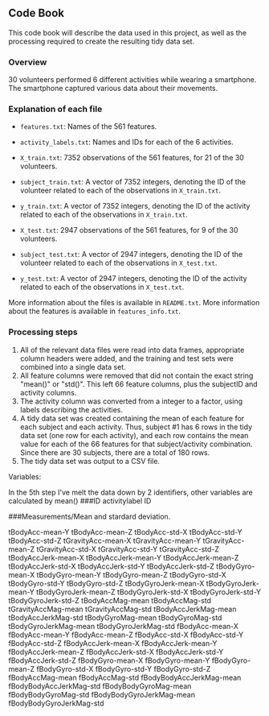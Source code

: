 ## Code Book

This code book will describe the data used in this project, as well as the processing required to create the resulting tidy data set.

### Overview

30 volunteers performed 6 different activities while wearing a smartphone. The smartphone captured various data about their movements.

### Explanation of each file

* `features.txt`: Names of the 561 features.
* `activity_labels.txt`: Names and IDs for each of the 6 activities.

* `X_train.txt`: 7352 observations of the 561 features, for 21 of the 30 volunteers.
* `subject_train.txt`: A vector of 7352 integers, denoting the ID of the volunteer related to each of the observations in `X_train.txt`.
* `y_train.txt`: A vector of 7352 integers, denoting the ID of the activity related to each of the observations in `X_train.txt`.

* `X_test.txt`: 2947 observations of the 561 features, for 9 of the 30 volunteers.
* `subject_test.txt`: A vector of 2947 integers, denoting the ID of the volunteer related to each of the observations in `X_test.txt`.
* `y_test.txt`: A vector of 2947 integers, denoting the ID of the activity related to each of the observations in `X_test.txt`.

More information about the files is available in `README.txt`. More information about the features is available in `features_info.txt`.

### Processing steps

1. All of the relevant data files were read into data frames, appropriate column headers were added, and the training and test sets were combined into a single data set.
2. All feature columns were removed that did not contain the exact string "mean()" or "std()". This left 66 feature columns, plus the subjectID and activity columns.
3. The activity column was converted from a integer to a factor, using labels describing the activities.
4. A tidy data set was created containing the mean of each feature for each subject and each activity. Thus, subject #1 has 6 rows in the tidy data set (one row for each activity), and each row contains the mean value for each of the 66 features for that subject/activity combination. Since there are 30 subjects, there are a total of 180 rows.
5. The tidy data set was output to a CSV file.


Variables: 

In the 5th step I've melt the data down by 2 identifiers, other variables are calculated by mean()
###ID
 activitylabel 
 ID 


###Measurements/Mean and stardard deviation.

 tBodyAcc-mean-Y
 tBodyAcc-mean-Z
 tBodyAcc-std-X
 tBodyAcc-std-Y
 tBodyAcc-std-Z
 tGravityAcc-mean-X
 tGravityAcc-mean-Y
 tGravityAcc-mean-Z
 tGravityAcc-std-X
 tGravityAcc-std-Y
 tGravityAcc-std-Z
 tBodyAccJerk-mean-X
 tBodyAccJerk-mean-Y
 tBodyAccJerk-mean-Z
 tBodyAccJerk-std-X
 tBodyAccJerk-std-Y
 tBodyAccJerk-std-Z
 tBodyGyro-mean-X
 tBodyGyro-mean-Y
 tBodyGyro-mean-Z
 tBodyGyro-std-X
 tBodyGyro-std-Y
 tBodyGyro-std-Z
 tBodyGyroJerk-mean-X
 tBodyGyroJerk-mean-Y
 tBodyGyroJerk-mean-Z
 tBodyGyroJerk-std-X
 tBodyGyroJerk-std-Y
 tBodyGyroJerk-std-Z
 tBodyAccMag-mean
 tBodyAccMag-std
 tGravityAccMag-mean
 tGravityAccMag-std
 tBodyAccJerkMag-mean
 tBodyAccJerkMag-std
 tBodyGyroMag-mean
 tBodyGyroMag-std
 tBodyGyroJerkMag-mean
 tBodyGyroJerkMag-std
 fBodyAcc-mean-X
 fBodyAcc-mean-Y
 fBodyAcc-mean-Z
 fBodyAcc-std-X
 fBodyAcc-std-Y
 fBodyAcc-std-Z
 fBodyAccJerk-mean-X
 fBodyAccJerk-mean-Y
 fBodyAccJerk-mean-Z
 fBodyAccJerk-std-X
 fBodyAccJerk-std-Y
 fBodyAccJerk-std-Z
 fBodyGyro-mean-X
 fBodyGyro-mean-Y
 fBodyGyro-mean-Z
 fBodyGyro-std-X
 fBodyGyro-std-Y
 fBodyGyro-std-Z
 fBodyAccMag-mean
 fBodyAccMag-std
 fBodyBodyAccJerkMag-mean
 fBodyBodyAccJerkMag-std
 fBodyBodyGyroMag-mean
 fBodyBodyGyroMag-std
 fBodyBodyGyroJerkMag-mean
 fBodyBodyGyroJerkMag-std
